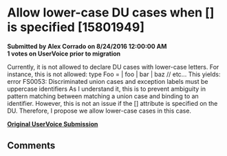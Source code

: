 # Allow lower-case DU cases when [<RequireQualifiedAccess>] is specified [15801949] #

**Submitted by Alex Corrado on 8/24/2016 12:00:00 AM**  
**1 votes on UserVoice prior to migration**  

Currently, it is not allowed to declare DU cases with lower-case letters. For instance, this is not allowed:
type Foo =
| foo
| bar
| baz
// etc...
This yields: error FS0053: Discriminated union cases and exception labels must be uppercase identifiers
As I understand it, this is to prevent ambiguity in pattern matching between matching a union case and binding to an identifier. However, this is not an issue if the [<RequireQualifiedAccess>] attribute is specified on the DU. Therefore, I propose we allow lower-case cases in this case.



**[Original UserVoice Submission](https://fslang.uservoice.com/forums/245727-f-language/suggestions/15801949)**


## Comments ##

